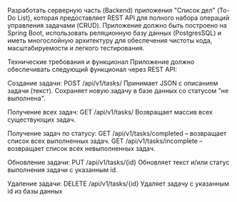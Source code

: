 Разработать серверную часть (Backend) приложения "Список дел" (To-Do List), которая предоставляет REST API для полного набора операций управления задачами (CRUD).
Приложение должно быть построено на Spring Boot, использовать реляционную базу данных (PostgresSQL) и иметь многослойную архитектуру для обеспечения чистоты кода, масштабируемости и легкого тестирования.

Технические требования и функционал
Приложение должно обеспечивать следующий функционал через REST API:

Создание задачи: POST /api/v1/tasks/
Принимает JSON с описанием задачи (текст).
Сохраняет новую задачу в базе данных со статусом "не выполнена".

Получение всех задач: GET /api/v1/tasks/
Возвращает массив всех существующих задач.

Получение задач по статусу:
GET /api/v1/tasks/completed – возвращает список всех выполненных задач.
GET /api/v1/tasks/incomplete – возвращает список всех невыполненных задач.

Обновление задачи: PUT /api/v1/tasks/{id}
Обновляет текст и/или статус выполнения задачи с указанным id.

Удаление задачи: DELETE /api/v1/tasks/{id}
Удаляет задачу с указанным id из базы данных
